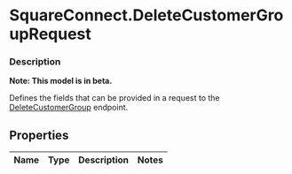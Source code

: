 # SquareConnect.DeleteCustomerGroupRequest

### Description
**Note: This model is in beta.**

Defines the fields that can be provided in a request to the [DeleteCustomerGroup](#endpoint-deletecustomergroup) endpoint.

## Properties
Name | Type | Description | Notes
------------ | ------------- | ------------- | -------------


